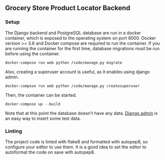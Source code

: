 ## Grocery Store Product Locator Backend

### Setup

The Django backend and PostgreSQL database are run in a docker container, which is exposed to the operating system on port 8000. Docker version >= 3.6 and Docker compose are required to run the container. If you are running the container for the first time, database migrations must be run before using the container.

```
docker-compose run web python /code/manage.py migrate
```

Also, creating a superuser account is useful, as it enables using django admin.

```
docker-compose run web python /code/manage.py createsuperuser
```

Then, the container can be started.

```
docker-compose up --build
```

Note that at this point the database doesn't have any data. [Django admin](http://localhost:8000/admin) is an easy way to insert some test data.

### Linting

The project code is linted with flake8 and formatted with autopep8, so configure your editor to use them. It is a good idea to set the editor to autoformat the code on save with autopep8.

